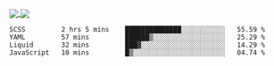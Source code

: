 <a href="https://www.mvuljevas.com">
    <img align="center" src="https://github-readme-stats.vercel.app/api?username=mvuljevas&show_icons=true&theme=dracula" />
</a>
<a href="https://www.mvuljevas.com">
    <img align="center" src="https://github-readme-stats.vercel.app/api/top-langs/?username=mvuljevas&theme=dracula&layout=compact" />
</a>

<br>

<!--START_SECTION:waka-->
```text
SCSS         2 hrs 5 mins    ██████████████░░░░░░░░░░░   55.59 % 
YAML         57 mins         ██████▒░░░░░░░░░░░░░░░░░░   25.29 % 
Liquid       32 mins         ███▓░░░░░░░░░░░░░░░░░░░░░   14.29 % 
JavaScript   10 mins         █▒░░░░░░░░░░░░░░░░░░░░░░░   04.74 % 
```
<!--END_SECTION:waka-->
